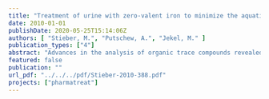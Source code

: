 ```yaml
---
title: "Treatment of urine with zero-valent iron to minimize the aquatic pollution with compounds emitted by hospitals"
date: 2010-01-01
publishDate: 2020-05-25T15:14:06Z
authors: [ "Stieber, M.", "Putschew, A.", "Jekel, M." ]
publication_types: ["4"]
abstract: "Advances in the analysis of organic trace compounds revealed that many of the in high amounts prescribed pharmaceutical active components as well as diagnostic agents are not removed by conventional waste water treatment techniques and that some of them can accumulate in the aquatic environment. Because most of the compounds applied in medicine are excreted via urine the emission into the aquatic environment could be reduced if the urine is separated at the source and treated by a specific process. In the project PharmaTreat it was studied if the reductive treatment with zero-valent iron is a suitable, simple and low cost process for the treatment of urine. The results show that the selected antibiotics (Ciprofloxacine, Piperacillin, Cefuroxime), cytostatic drugs (Ifosfamide and Methotrexate) and iodinated X-ray contrast media (Iopromide and Diatrizoate) are transformed by the treatment with zero-valent iron. The reaction rate constant depends highly on the pH. Under acidic conditions the mechanism of the transformation is most probably the reaction with adsorbed atomic hydrogen which is produced on the iron surface. The increase of the pH-value from 3 to 7, which might happen if the solution is discharged into the waste water system, leads to the precipitation of the dissolved iron resulting in a strong removal of the transformation products out of the solution by co-precipitation. The toxicity of the remaining transformation products was determined using the growth inhibition test (DIN 38412-37). It could be demonstrated that the biological impact of the pharmaceuticals is reduced by the transformation with zero-valent iron. By using the Zahn-Wellens-Test (DIN EN ISO 9888) it could be shown that the transformation products are better biodegradable in contrast to the original compounds, except for the iodinated Xraycontrast media. The treatment of one cubic meter urine costs 9.88 Euro. The cost estimation is based on conditions with the lowest material consumption and not on the reaction time. According to the calculated price for on cubic meter the treatment of about 6,525 m3 urine (the amount of urine produced in all hospitals of Berlin) costs ca. 64,500 Euro/a. By accelerating the reaction the treatment time can be shorten but the specific material consumption is higher whereas the energy costs are lower. In dependence of the actual prices for iron, acid and electricity the costs can be optimized for the treatment."
featured: false
publication: ""
url_pdf: "../../../pdf/Stieber-2010-388.pdf"
projects: ["pharmatreat"]
---
```


